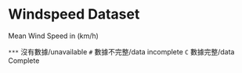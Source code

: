 # Windspeed Dataset

Mean Wind Speed in (km/h)

`***` 沒有數據/unavailable
`#` 數據不完整/data incomplete
`C` 數據完整/data Complete